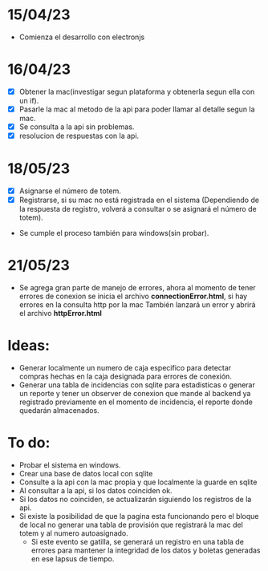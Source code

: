 # 15/04/23
- Comienza el desarrollo con electronjs

# 16/04/23
- [x] Obtener la mac(investigar segun plataforma y obtenerla segun ella con un if).
- [x] Pasarle la mac al metodo de la api para poder llamar al detalle segun la mac.
- [x] Se consulta a la api sin problemas.
- [x] resolucion de respuestas con la api.

# 18/05/23
- [x] Asignarse el número de totem.
- [x] Registrarse, si su mac no está registrada en el sistema (Dependiendo de la respuesta de registro, volverá a consultar o se asignará el número de totem).
- Se cumple el proceso también para windows(sin probar).

# 21/05/23
- Se agrega gran parte de manejo de errores, ahora al momento de tener errores de conexion se inicia el archivo **connectionError.html**, si hay errores en la consulta http por la mac
    También lanzará un error y abrirá el archivo **httpError.html**

# Ideas:
- Generar localmente un numero de caja especifico para detectar compras hechas en la caja designada para errores de conexión.
- Generar una tabla de incidencias con sqlite para estadisticas o generar un reporte y tener un observer de conexion que mande al backend ya registrado previamente en el momento de incidencia, el reporte donde quedarán almacenados.

# To do:
- Probar el sistema en windows.
- Crear una base de datos local con sqlite
- Consulte a la api con la mac propia y que localmente la guarde en sqlite
- Al consultar a la api, si los datos coinciden ok.
- Si los datos no coinciden, se actualizarán siguiendo los registros de la api.
- Si existe la posibilidad de que la pagina esta funcionando pero el bloque de local no
    generar una tabla de provisión que registrará la mac del totem y al numero autoasignado.
    - Si este evento se gatilla, se generará un registro en una tabla de errores para mantener la integridad de los datos y boletas generadas en ese lapsus de tiempo.